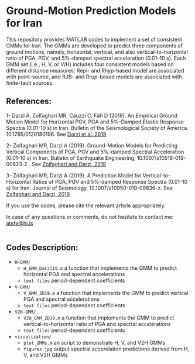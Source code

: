 # Ground-Motion Prediction Models for Iran

This repository provides MATLAB codes to implement a set of consistent GMMs for Iran. The GMMs are developed to predict three components of ground motions, namely, horizontal, vertical, and also vertical-to-horizontal ratio of PGA, PGV, and 5%-damped spectral acceleration (0.01–10 s). Each GMM set (i.e., H, V, or V/H) includes four consistent models based on different distance measures; Repi- and Rhyp-based model are associated with point-source, and RJB- and Rrup-based models are associated with finite-fault sources.
 
## References:
1- Darzi A, Zolfaghari MR, Cauzzi C, Fäh D (2019). An Empirical Ground Motion Model for Horizontal PGV, PGA and 5%-Damped Elastic Response Spectra (0.01-10 s) in Iran. Bulletin of the Seismological Society of America. 10.1785/0120180196. See [Darzi et al. 2019](https://pubs.geoscienceworld.org/ssa/bssa/article/109/3/1041/569755/An-Empirical-Ground-Motion-Model-for-Horizontal)

2- Zolfaghari MR, Darzi A (2019). Ground-Motion Models for Predicting Vertical Components of PGA, PGV and 5%-damped Spectral Acceleration (0.01-10 s) in Iran. Bulletin of Earthquake Engineering, 10.1007/s10518-019-00623-2 . See [Zolfaghari and Darzi, 2019](https://link.springer.com/article/10.1007/s10518-019-00623-2)

3- Zolfaghari MR, Darzi A (2019). A Prediction Model for Vertical-to-Horizontal Ratios of PGA, PGV and 5%-damped Response Spectra (0.01-10 s) for Iran. Journal of Seismology. 10.1007/s10950-019-09836-z. See [Zolfaghari and Darzi, 2019](https://link.springer.com/article/10.1007/s10950-019-09836-z)

If you use the codes, please cite the relevant article appropriately.

In case of any questions or comments, do not hesitate to contact me:  atefe@hi.is
<br/>
<br/>

## Codes Description:  
-   <code>H-GMM/</code> 
    -   <code>H_GMM_Darzi19.m</code> a function that implements the GMM to predict horizontal PGA and spectral accelerations 
    -   <code>text files</code> period-dependent coefficients	
-   <code>V-GMM/</code>
    -   <code>V_GMM_ZD19.m</code>  a function that implements the GMM to predict vertical PGA and spectral accelerations
    -   <code>text files</code> period-dependent coefficients	
-   <code>V2H-GMM/</code>
    -   <code>V2H_GMM_ZD19.m</code> a function that implements the GMM to predict vertical-to-horizontal ratio of PGA and spectral accelerations
    -   <code>text files</code> period-dependent coefficients	
-   <code>visualization/</code>
    -   <code>plot_GMMs.m</code> an script to demonstrate H, V, and V2H GMMs
    -   <code>figures.jpg</code> output spectral accerelation predictions derived from H, V, and V2H GMMs 	
    
